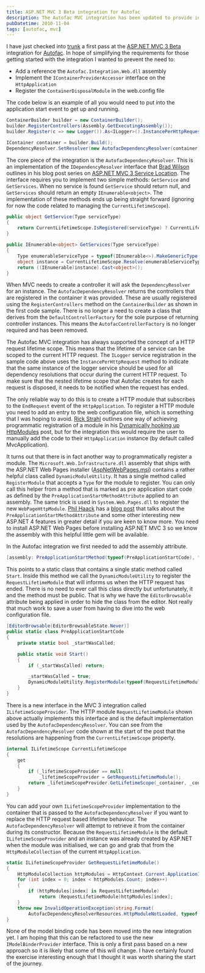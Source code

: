 ```yaml
---
title: ASP.NET MVC 3 Beta integration for Autofac
description: The Autofac MVC integration has been updated to provide integration with the ASP.NET MVC 3 Beta, making it easier for users by removing the need to add a reference to the Autofac.Integration.Web.dll assembly, implement the IContainerProviderAccessor interface on the HttpApplication, and register the ContainerDisposalModule in the web.config file. The core piece of the integration is the AutofacDependencyResolver which is an implementation of the IDependencyResolver interface that Brad Wilson outlines in his blog post series on ASP.NET MVC 3 Service Location. A HTTP module called RequestLifetimeModule is registered programmatically via the DynamicModuleUtility class to inform Autofac when the HTTP request has ended.
pubDatetime: 2010-11-04
tags: [autofac, mvc]
---
```


I have just checked into [trunk](http://code.google.com/p/autofac/source/checkout) a first pass at the [ASP.NET MVC 3 Beta](http://weblogs.asp.net/scottgu/archive/2010/10/06/announcing-nupack-asp-net-mvc-3-beta-and-webmatrix-beta-2.aspx) integration for [Autofac](http://code.google.com/p/autofac/). In hope of simplifying the requirements for those getting started with the integration I wanted to prevent the need to:

- Add a reference the `Autofac.Integration.Web.dll` assembly
- Implement the `IContainerProviderAccessor` interface on the `HttpApplication`
- Register the `ContainerDisposalModule` in the web.config file

The code below is an example of all you would need to put into the application start event to get up and running.

```csharp
ContainerBuilder builder = new ContainerBuilder();
builder.RegisterControllers(Assembly.GetExecutingAssembly());
builder.Register(c => new Logger()).As<ILogger>().InstancePerHttpRequest();

IContainer container = builder.Build();
DependencyResolver.SetResolver(new AutofacDependencyResolver(container));
```

The core piece of the integration is the `AutofacDependencyResolver`. This is an implementation of the `IDependencyResolver` interface that [Brad Wilson](http://bradwilson.typepad.com/blog/) outlines in his blog post series on [ASP.NET MVC 3 Service Location](http://bradwilson.typepad.com/blog/2010/07/service-location-pt1-introduction.html). The interface requires you to implement two simple methods: `GetService` and `GetServices`. When no service is found `GetService` should return null, and `GetServices` should return an empty `IEnumerable<object>`. The implementation of these methods ends up being straight forward (ignoring for now the code related to managing the `CurrentLifetimeScope`).

```csharp
public object GetService(Type serviceType)
{
    return CurrentLifetimeScope.IsRegistered(serviceType) ? CurrentLifetimeScope.Resolve(serviceType) : null;
}

public IEnumerable<object> GetServices(Type serviceType)
{
    Type enumerableServiceType = typeof(IEnumerable<>).MakeGenericType(serviceType);
    object instance = CurrentLifetimeScope.Resolve(enumerableServiceType);
    return ((IEnumerable)instance).Cast<object>();
}
```

When MVC needs to create a controller it will ask the `DependencyResolver` for an instance. The `AutofacDependencyResolver` returns the controllers that are registered in the container it was provided. These are usually registered using the `RegisterControllers` method on the `ContainerBuilder` as shown in the first code sample. There is no longer a need to create a class that derives from the `DefaultControllerFactory` for the sole purpose of returning controller instances. This means the `AutofacControllerFactory` is no longer required and has been removed.

The Autofac MVC integration has always supported the concept of a HTTP request lifetime scope. This means that the lifetime of a service can be scoped to the current HTTP request. The `ILogger` service registration in the sample code above uses the `InstancePerHttpRequest` method to indicate that the same instance of the logger service should be used for all dependency resolutions that occur during the current HTTP request. To make sure that the nested lifetime scope that Autofac creates for each request is disposed, it needs to be notified when the request has ended.

The only reliable way to do this is to create a HTTP module that subscribes to the `EndRequest` event of the `HttpApplication`. To register a HTTP module you need to add an entry to the web configuration file, which is something that I was hoping to avoid. [Rick Strahl](http://www.west-wind.com/Weblog/default.aspx) outlines one way of achieving programmatic registration of a module in his [Dynamically hooking up HttpModules](http://www.west-wind.com/weblog/posts/44979.aspx) post, but for the integration this would require the user to manually add the code to their `HttpApplication` instance (by default called MvcApplication).

It turns out that there is in fact another way to programmatically register a module. The `Microsoft.Web.Infrastructure.dll` assembly that ships with the ASP.NET Web Pages installer ([AspNetWebPages.msi](http://download.microsoft.com/download/8/8/D/88D72201-4230-4E19-BFDA-5868B350AA09/AspNetWebPages.msi)) contains a rather helpful class called `DynamicModuleUtility`. It has a single method called `RegisterModule` that accepts a `Type` for the module to register. You can only call this helper from a method that is marked as pre application start code as defined by the `PreApplicationStartMethodAttribute` applied to an assembly. The same trick is used in `System.Web.Pages.dll` to register the new `WebPageHttpModule`. [Phil Haack](http://haacked.com/) has a [blog post](http://haacked.com/archive/2010/05/16/three-hidden-extensibility-gems-in-asp-net-4.aspx) that talks about the `PreApplicationStartMethodAttribute` and some other interesting new ASP.NET 4 features in greater detail if you are keen to know more. You need to install ASP.NET Web Pages before installing ASP.NET MVC 3 so we know the assembly with this helpful little gem will be available.

In the Autofac integration we first needed to add the assembly attribute.

```csharp
[assembly: PreApplicationStartMethod(typeof(PreApplicationStartCode), "Start")]
```

This points to a static class that contains a single static method called `Start`. Inside this method we call the `DynamicModuleUtility` to register the `RequestLifetimeModule` that will informs us when the HTTP request has ended. There is no need to ever call this class directly but unfortunately, it and the method must be public. That is why we have the `EditorBrowsable` attribute being applied in order to hide the class from the editor. Not really that much work to save a user from having to dive into the web configuration file.

```csharp
[EditorBrowsable(EditorBrowsableState.Never)]
public static class PreApplicationStartCode
{
    private static bool _startWasCalled;

    public static void Start()
    {
        if (_startWasCalled) return;

        _startWasCalled = true;
        DynamicModuleUtility.RegisterModule(typeof(RequestLifetimeModule));
    }
}
```

There is a new interface in the MVC 3 integration called `ILifetimeScopeProvider`. The HTTP module `RequestLifetimeModule` shown above actually implements this interface and is the default implementation used by the `AutofacDependencyResolver`. You can see from the `AutofacDependencyResolver` code shown at the start of the post that the resolutions are happening from the `CurrentLifetimeScope` property.

```csharp
internal ILifetimeScope CurrentLifetimeScope
{
    get
    {
        if (_lifetimeScopeProvider == null)
            _lifetimeScopeProvider = GetRequestLifetimeModule();
        return _lifetimeScopeProvider.GetLifetimeScope(_container, _configurationAction);
    }
}
```

You can add your own `ILifetimeScopeProvider` implementation to the container that is passed to the `AutofacDependencyResolver` if you want to replace the HTTP request based lifetime behaviour. The `AutofacDependencyResolver` will attempt to retrieve it from the container during its constructor. Because the `RequestLifetimeModule` is the default `ILifetimeScopeProvider` and an instance was already created by ASP.NET when the module was initialised, we can go and grab that from the `HttpModuleCollection` of the current `HttpApplication`.

```csharp
static ILifetimeScopeProvider GetRequestLifetimeModule()
{
    HttpModuleCollection httpModules = HttpContext.Current.ApplicationInstance.Modules;
    for (int index = 0; index < httpModules.Count; index++)
    {
        if (httpModules[index] is RequestLifetimeModule)
            return (RequestLifetimeModule)httpModules[index];
    }
    throw new InvalidOperationException(string.Format(
        AutofacDependencyResolverResources.HttpModuleNotLoaded, typeof(RequestLifetimeModule)));
}
```

None of the model binding code has been moved into the new integration yet. I am hoping that this can be refactored to use the new `IModelBinderProvider` interface. This is only a first pass based on a new approach so it is likely that some of this will change. I have certainly found the exercise interesting enough that I thought it was worth sharing the start of the journey.
